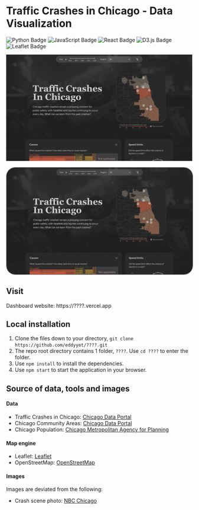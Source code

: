 # Traffic Crashes in Chicago - Data Visualization

![Python Badge](https://img.shields.io/badge/Python-3776AB?logo=python&logoColor=fff&style=flat-square)
![JavaScript Badge](https://img.shields.io/badge/JavaScript-F7DF1E?logo=javascript&logoColor=000&style=flat-square)
![React Badge](https://img.shields.io/badge/React-61DAFB?logo=react&logoColor=000&style=flat-square)
![D3.js Badge](https://img.shields.io/badge/D3.js-F9A03C?logo=d3dotjs&logoColor=fff&style=flat-square)
![Leaflet Badge](https://img.shields.io/badge/Leaflet-199900?logo=leaflet&logoColor=fff&style=flat-square)

![Screenshot](./public/preview.jpg)

<img src='./public/preview.jpg' style='border:0.5px solid #666666;border-radius:24px'>

## Visit

Dashboard website: https://????.vercel.app

## Local installation 

1. Clone the files down to your directory, `git clone https://github.com/eddyyet/????.git`
2. The repo root directory contains 1 folder, `????`. Use `cd ????` to enter the folder.
3. Use `npm install` to install the dependencies.
4. Use `npm start` to start the application in your browser.

## Source of data, tools and images

#### Data
- Traffic Crashes in Chicago: [Chicago Data Portal](https://data.cityofchicago.org/Transportation/Traffic-Crashes-Crashes/85ca-t3if)
- Chicago Community Areas: [Chicago Data Portal](https://data.cityofchicago.org/Facilities-Geographic-Boundaries/Boundaries-Neighborhoods/bbvz-uum9)
- Chicago Population: [Chicago Metropolitan Agency for Planning](https://www.cmap.illinois.gov/documents/10180/126764/_Combined_AllCCAs.pdf/)

#### Map engine
- Leaflet: [Leaflet](https://leafletjs.com/)
- OpenStreetMap: [OpenStreetMap](https://www.openstreetmap.org/copyright)

#### Images
Images are deviated from the following:
- Crash scene photo: [NBC Chicago](https://www.nbcchicago.com/news/local/stolen-car-was-driving-wrong-way-before-fiery-chicago-crash-that-left-2-dead-16-hurt-police/3005211/)
